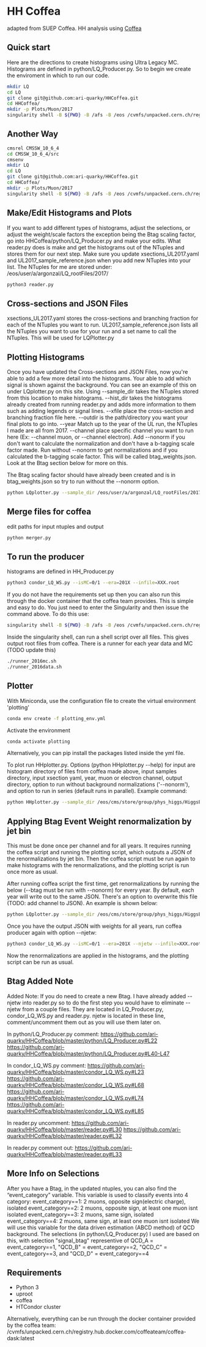 # HH Coffea 
adapted from SUEP Coffea. HH analysis using [Coffea](https://coffeateam.github.io/coffea/)

## Quick start
Here are the directions to create histograms using Ultra Legacy MC. Histograms are defined in python/LQ_Producer.py. So to begin we create the enviroment in which to run our code. 

```bash
mkdir LQ
cd LQ 
git clone git@github.com:ari-quarky/HHCoffea.git
cd HHCoffea/
mkdir -p Plots/Muon/2017
singularity shell -B ${PWD} -B /afs -B /eos /cvmfs/unpacked.cern.ch/registry.hub.docker.com/coffeateam/coffea-dask:latest
```
## Another Way
```bash
cmsrel CMSSW_10_6_4
cd CMSSW_10_6_4/src
cmsenv
mkdir LQ
cd LQ 
git clone git@github.com:ari-quarky/HHCoffea.git
cd HHCoffea/
mkdir -p Plots/Muon/2017
singularity shell -B ${PWD} -B /afs -B /eos /cvmfs/unpacked.cern.ch/registry.hub.docker.com/coffeateam/coffea-dask:latest
```

## Make/Edit Histograms and Plots
If you want to add different types of histograms, adjust the selections, or adjust the weight/scale factors the exception being the Btag scaling factor, go into HHCoffea/python/LQ_Producer.py and make your edits. What reader.py does is make and get the histograms out of the NTuples and stores them for our next step. Make sure you update xsections_UL2017.yaml and UL2017_sample_reference.json when you add new NTuples into your list. The NTuples for me are stored under: /eos/user/a/argonzal/LQ_rootFiles/2017/
```bash
python3 reader.py
```

## Cross-sections and JSON Files
xsections_UL2017.yaml stores the cross-sections and branching fraction for each of the NTuples you want to run.
UL2017_sample_reference.json lists all the NTuples you want to use for your run and a set name to call the NTuples. This will be used for LQPlotter.py

## Plotting Histograms 
Once you have updated the Cross-sections and JSON Files, now you're able to add a few more detail into the histograms. Your able to add which signal is shown against the background. You can see an example of this on under LQplotter.py on this site. Using --sample_dir takes the NTuples stored from this location to make histograms. --hist_dir takes the histograms already created from running reader.py and adds more information to them such as adding legends or signal lines. --xfile place the cross-section and branching fraction file here. --outdir is the path/directory you want your final plots to go into. --year Match up to the year of the UL run, the NTuples I made are all from 2017. --channel place specific channel you want to run here (Ex: --channel muon, or --channel electron). Add --nonorm if you don't want to calculate the normalization and don't have a b-tagging scale factor made. Run without --nonorm to get normalizations and if you calculated the b-tagging scale factor. This will be called btag_weights.json. Look at the Btag section below for more on this.

The Btag scaling factor should have already been created and is in btag_weights.json so try to run without the --nonorm option.
```bash
python LQplotter.py --sample_dir /eos/user/a/argonzal/LQ_rootFiles/2017/ --hist_dir Plots/Muon/2017/ --xfile xsections_UL2017.yaml --outdir plots_2017_LQ_test/ --year 2017 --channel muon 
```

## Merge files for coffea
edit paths for input ntuples and output
```bash
python merger.py
```

## To run the producer
histograms are defined in HH_Producer.py
```bash
python3 condor_LQ_WS.py --isMC=0/1 --era=201X --infile=XXX.root
```

If you do not have the requirements set up then you can also run this through the docker container that the coffea team provides. This is simple and easy to do. You just need to enter the Singularity and then issue the command above. To do this use:
```bash
singularity shell -B ${PWD} -B /afs -B /eos /cvmfs/unpacked.cern.ch/registry.hub.docker.com/coffeateam/coffea-dask:latest
```

Inside the singularity shell, can run a shell script over all files. This gives output root files from coffea. There is a runner for each year data and MC (TODO update this)
```bash
./runner_2016mc.sh
./runner_2016data.sh
```

## Plotter
With Miniconda, use the configuration file to create the virtual environment 'plotting'
```bash
conda env create -f plotting_env.yml
```

Activate the environment
```bash
conda activate plotting
```

Alternatively, you can pip install the packages listed inside the yml file.

To plot run HHplotter.py. Options (python HHplotter.py --help) for input are histogram directory of files from coffea made above, input samples directory, input xsection yaml, year, muon or electron channel, output directory, option to run without background normalizations ('--nonorm'), and option to run in series (default runs in parallel). Example command:
```bash
python HHplotter.py --sample_dir /eos/cms/store/group/phys_higgs/HiggsExo/HH_bbZZ_bbllqq/jlidrych/v3/2017/ --hist_dir 2017-v3/ --xfile /afs/cern.ch/work/v/vinguyen/private/CMSSW_10_6_4/src/PhysicsTools/MonoZ/data/xsections_2017.yaml --year 2017 --outdir plots_2017-v3 --channel muon
```

## Applying Btag Event Weight renormalization by jet bin
This must be done once per channel and for all years. It requires running the coffea script and  running the plotting script, which outputs a JSON of the renormalizations by jet bin. Then the coffea script must be run again to make histograms with the renormalizations, and the plotting script is run once more as usual.

After running coffea script the first time, get renormalizations by running the below (--btag must be run with --nonorm) for every year. By default, each year will write out to the same JSON. There's an option to overwrite this file (TODO: add channel to JSON). An example is shown below:
```bash
python LQplotter.py --sample_dir /eos/cms/store/group/phys_higgs/HiggsExo/HH_bbZZ_bbllqq/jlidrych/v3/2017/ --hist_dir 2017-v3/ --xfile /afs/cern.ch/work/v/vinguyen/private/CMSSW_10_6_4/src/PhysicsTools/MonoZ/data/xsections_2017.yaml --outdir plots_2017-btag --year 2017 --channel muon --nonorm --btag --filter
```

Once you have the output JSON with weights for all years, run coffea producer again with option --njetw:
```bash
python3 condor_LQ_WS.py --isMC=0/1 --era=201X --njetw --infile=XXX.root
```

Now the renormalizations are applied in the histograms, and the plotting script can be run as usual.

## Btag Added Note
Added Note: If you do need to create a new Btag. I have already added --njetw into reader.py so to do the first step you would have to eliminate --njetw from a couple files. They are located in LQ_Producer.py, condor_LQ_WS.py and reader.py. njetw is located in these line, comment/uncomment them out as you will use them later on.

In python/LQ_Producer.py comment:
https://github.com/ari-quarky/HHCoffea/blob/master/python/LQ_Producer.py#L22
https://github.com/ari-quarky/HHCoffea/blob/master/python/LQ_Producer.py#L40-L47

In condor_LQ_WS.py comment:
https://github.com/ari-quarky/HHCoffea/blob/master/condor_LQ_WS.py#L23
https://github.com/ari-quarky/HHCoffea/blob/master/condor_LQ_WS.py#L68
https://github.com/ari-quarky/HHCoffea/blob/master/condor_LQ_WS.py#L74
https://github.com/ari-quarky/HHCoffea/blob/master/condor_LQ_WS.py#L85

In reader.py uncomment:
https://github.com/ari-quarky/HHCoffea/blob/master/reader.py#L30
https://github.com/ari-quarky/HHCoffea/blob/master/reader.py#L32

In reader.py comment out:
https://github.com/ari-quarky/HHCoffea/blob/master/reader.py#L33

## More Info on Selections
After you have a Btag, in the updated ntuples, you can also find the “event_category” variable. This variable is used to classify events into 4 category:
event_category==1: 2 muons, opposite sign(electric charge), isolated
event_category==2: 2 muons, opposite sign, at least one muon isnt isolated
event_category==3: 2 muons, same sign, isolated
event_category==4: 2 muons, same sign, at least one muon isnt isolated
We will use this variable for the data driven estimation (ABCD method) of QCD background. The selections (in python/LQ_Producer.py) I used are based on this, with selection "signal_btag" representive of QCD_A = event_category==1, "QCD_B" = event_category==2, "QCD_C" = event_category==3, and "QCD_D" = event_category==4

## Requirements

- Python 3
- uproot
- coffea
- HTCondor cluster

Alternatively, everything can be run through the docker container provided by the coffea team:
/cvmfs/unpacked.cern.ch/registry.hub.docker.com/coffeateam/coffea-dask:latest



